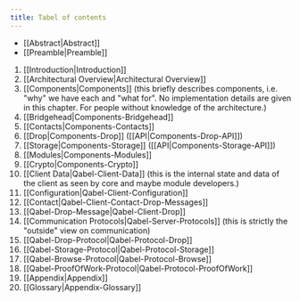 ```yaml
---
title: Tabel of contents
---
```

* [[Abstract|Abstract]]
* [[Preamble|Preamble]]

1. [[Introduction|Introduction]]
2. [[Architectural Overview|Architectural Overview]]
3. [[Components|Components]] (this briefly describes components, i.e. "why" we have each and "what for". No implementation details are given in this chapter. For people without knowledge of the architecture.)
  1. [[Bridgehead|Components-Bridgehead]]
  3. [[Contacts|Components-Contacts]]
  4. [[Drop|Components-Drop]] ([[API|Components-Drop-API]])
  5. [[Storage|Components-Storage]] ([[API|Components-Storage-API]])
  8. [[Modules|Components-Modules]]
  9. [[Crypto|Components-Crypto]]
4. [[Client Data|Qabel-Client-Data]] (this is the internal state and data of the client as seen by core and maybe module developers.)
  2. [[Configuration|Qabel-Client-Configuration]]
  4. [[Contact|Qabel-Client-Contact-Drop-Messages]]
  9. [[Qabel-Drop-Message|Qabel-Client-Drop]]
6. [[Communication Protocols|Qabel-Server-Protocols]] (this is strictly the "outside" view on communication)
  1. [[Qabel-Drop-Protocol|Qabel-Protocol-Drop]]
  2. [[Qabel-Storage-Protocol|Qabel-Protocol-Storage]]
  4. [[Qabel-Browse-Protocol|Qabel-Protocol-Browse]]
  5. [[Qabel-ProofOfWork-Protocol|Qabel-Protocol-ProofOfWork]]
7. [[Appendix|Appendix]]
  1. [[Glossary|Appendix-Glossary]]
